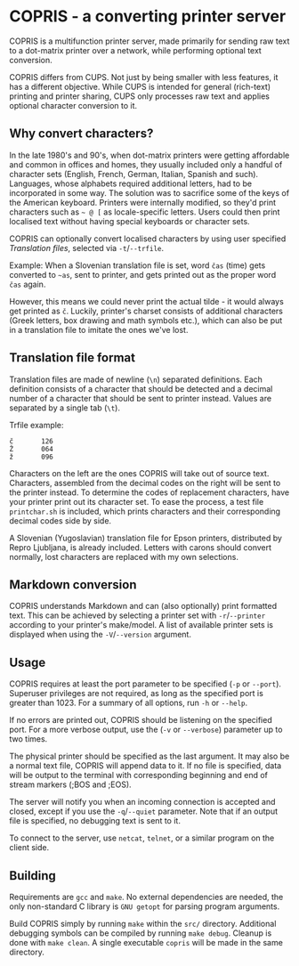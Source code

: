 # COPRIS - a converting printer server

COPRIS is a multifunction printer server, made primarily for sending raw text
to a dot-matrix printer over a network, while performing optional text
conversion.

COPRIS differs from CUPS. Not just by being smaller with less features, it has
a different objective. While CUPS is intended for general (rich-text) printing
and printer sharing, CUPS only processes raw text and applies optional character
conversion to it.

## Why convert characters?
In the late 1980's and 90's, when dot-matrix printers were getting affordable
and common in offices and homes, they usually included only a handful of
character sets (English, French, German, Italian, Spanish and such).
Languages, whose alphabets required additional letters, had to be incorporated
in some way. The solution was to sacrifice some of the keys of the American keyboard.
Printers were internally modified, so they'd print characters such as `~ @ [` as
locale-specific letters. Users could then print localised text without having special
keyboards or character sets.

COPRIS can optionally convert localised characters by using user specified
*Translation files*, selected via `-t`/`--trfile`.

Example: When a Slovenian translation file is set, word `čas` (time) gets converted
to `~as`, sent to printer, and gets printed out as the proper word `čas` again.

However, this means we could never print the actual tilde - it would always get
printed as `č`. Luckily, printer's charset consists of additional characters (Greek
letters, box drawing and math symbols etc.), which can also be put in a translation
file to imitate the ones we've lost.

## Translation file format
Translation files are made of newline (`\n`) separated definitions. Each
definition consists of a character that should be detected and a decimal number
of a character that should be sent to printer instead. Values are separated by
a single tab (`\t`).

Trfile example:
```
č       126
Ž       064
ž       096
```

Characters on the left are the ones COPRIS will take out of source text. Characters,
assembled from the decimal codes on the right will be sent to the printer instead.
To determine the codes of replacement characters, have your printer print out its
character set. To ease the process, a test file `printchar.sh` is included, which
prints characters and their corresponding decimal codes side by side.

A Slovenian (Yugoslavian) translation file for Epson printers, distributed by
Repro Ljubljana, is already included. Letters with carons should convert normally,
lost characters are replaced with my own selections.

## Markdown conversion
COPRIS understands Markdown and can (also optionally) print formatted text. This can
be achieved by selecting a printer set with `-r`/`--printer` according to your
printer's make/model. A list of available printer sets is displayed when using the
`-V`/`--version` argument.

## Usage
COPRIS requires at least the port parameter to be specified (`-p` or `--port`).
Superuser privileges are not required, as long as the specified port is
greater than 1023. For a summary of all options, run `-h` or `--help`.

If no errors are printed out, COPRIS should be listening on the specified
port. For a more verbose output, use the (`-v` or `--verbose`) parameter up
to two times.

The physical printer should be specified as the last argument. It may also
be a normal text file, COPRIS will append data to it. If no file is specified,
data will be output to the terminal with corresponding beginning and end of
stream markers (;BOS and ;EOS).

The server will notify you when an incoming connection is accepted and
closed, except if you use the `-q`/`--quiet` parameter. Note that if an output file
is specified, no debugging text is sent to it.

To connect to the server, use `netcat`, `telnet`, or a similar program on the client
side.

## Building
Requirements are `gcc` and `make`. No external dependencies are needed, the only
non-standard C library is `GNU getopt` for parsing program arguments.

Build COPRIS simply by running `make` within the `src/` directory. Additional
debugging symbols can be compiled by running `make debug`. Cleanup is done
with `make clean`. A single executable `copris` will be made in the same
directory.
